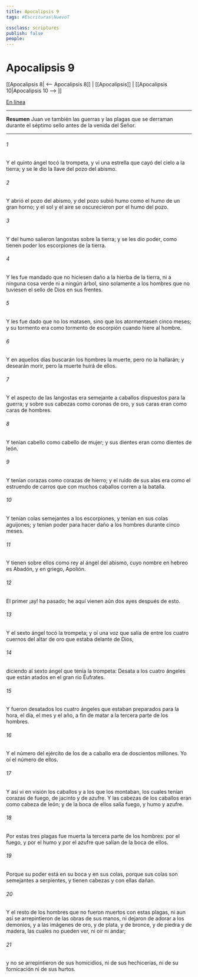 ```yaml
---
title: Apocalipsis 9
tags: #Escrituras\NuevoT

cssclass: scriptures
publish: false
people:
---
```


# Apocalipsis 9
[[Apocalipsis 8| <-- Apocalipsis 8]] | [[Apocalipsis]] | [[Apocalipsis 10|Apocalipsis 10 --> ]]

[En línea](https://churchofjesuschrist.org/study/scriptures/nt/rev/9?lang=spa)

---
__Resumen__
Juan ve también las guerras y las plagas que se derraman durante el séptimo sello antes de la venida del Señor.

---
###### 1 
Y el quinto ángel tocó la trompeta, y vi una estrella que cayó del cielo a la tierra; y se le dio la llave del pozo del abismo.

###### 2 
Y abrió el pozo del abismo, y del pozo subió humo como el humo de un gran horno; y el sol y el aire se oscurecieron por el humo del pozo.

###### 3 
Y del humo salieron langostas sobre la tierra; y se les dio poder, como tienen poder los escorpiones de la tierra.

###### 4 
Y les fue mandado que no hiciesen daño a la hierba de la tierra, ni a ninguna cosa verde ni a ningún árbol, sino solamente a los hombres que no tuviesen el sello de Dios en sus frentes.

###### 5 
Y les fue dado que no los matasen, sino que los atormentasen cinco meses; y su tormento era como tormento de escorpión cuando hiere al hombre.

###### 6 
Y en aquellos días buscarán los hombres la muerte, pero no la hallarán; y desearán morir, pero la muerte huirá de ellos.

###### 7 
Y el aspecto de las langostas era semejante a caballos dispuestos para la guerra; y sobre sus cabezas  como coronas de oro, y sus caras eran como caras de hombres.

###### 8 
Y tenían cabello como cabello de mujer; y sus dientes eran como dientes de león.

###### 9 
Y tenían corazas como corazas de hierro; y el ruido de sus alas era como el estruendo de carros que con muchos caballos corren a la batalla.

###### 10 
Y tenían colas semejantes a  los escorpiones, y tenían en sus colas aguijones; y tenían poder para hacer daño a los hombres durante cinco meses.

###### 11 
Y tienen sobre ellos como rey al ángel del abismo, cuyo nombre en hebreo es Abadón, y en griego, Apolión.

###### 12 
El primer ¡ay! ha pasado; he aquí vienen aún dos ayes después de esto.

###### 13 
Y el sexto ángel tocó la trompeta; y oí una voz que salía de entre los cuatro cuernos del altar de oro que estaba delante de Dios,

###### 14 
diciendo al sexto ángel que tenía la trompeta: Desata a los cuatro ángeles que están atados en el gran río Éufrates.

###### 15 
Y fueron desatados los cuatro ángeles que estaban preparados para la hora, el día, el mes y el año, a fin de matar a la tercera parte de los hombres.

###### 16 
Y el número del ejército de los de a caballo era de doscientos millones. Yo oí el número de ellos.

###### 17 
Y así vi en visión los caballos y a los que los montaban, los cuales tenían corazas de fuego, de jacinto y de azufre. Y las cabezas de los caballos eran como cabeza de león; y de la boca de ellos salía fuego, y humo y azufre.

###### 18 
Por estas tres plagas fue muerta la tercera parte de los hombres: por el fuego, y por el humo y por el azufre que salían de la boca de ellos.

###### 19 
Porque su poder está en su boca y en sus colas, porque sus colas son semejantes a serpientes, y tienen cabezas y con ellas dañan.

###### 20 
Y el resto de los hombres que no fueron muertos con estas plagas, ni aun así se arrepintieron de las obras de sus manos, ni dejaron de adorar a los demonios, y a las imágenes de oro, y de plata, y de bronce, y de piedra y de madera, las cuales no pueden ver, ni oír ni andar;

###### 21 
y no se arrepintieron de sus homicidios, ni de sus hechicerías, ni de su fornicación ni de sus hurtos.

